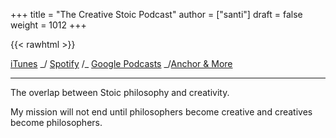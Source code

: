 +++
title = "The Creative Stoic Podcast"
author = ["santi"]
draft = false
weight = 1012
+++

{{< rawhtml >}}
  <p id="pod-apps"><a href='https://podcasts.apple.com/us/podcast/time-flies-philosophy-podcast/id1406127427'>iTunes</a> _/ <a href='https://open.spotify.com/show/1DNVq7jHDb2OmTgsGvXdlp'>Spotify</a> /_ <a href='https://podcasts.google.com/?feed=aHR0cHM6Ly9hbmNob3IuZm0vcy81MjY0NGY0L3BvZGNhc3QvcnNz'>Google Podcasts</a> _/<a href='https://anchor.fm/time-flies_'>Anchor &amp; More</a></p><hr>

The overlap between Stoic philosophy and creativity.

My mission will not end until philosophers become creative and creatives become philosophers.
